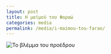 ```yaml
---
layout: post
title: Η μαϊμού του Φαραώ
categories: media
permalink: /media/i-maimou-tou-farao/
---
```


<img src="https://www.dropbox.com/s/x9ja11xiws1inj4/maimou-tou-farao.MP4?raw=1" alt="To βλέμμα του προέδρου" />